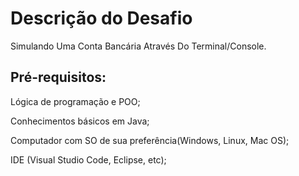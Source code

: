 # Descrição do Desafio

Simulando Uma Conta Bancária Através Do Terminal/Console.

## Pré-requisitos:

Lógica de programação e POO;

Conhecimentos básicos em Java;

Computador com SO de sua preferência(Windows, Linux, Mac OS);

IDE (Visual Studio Code, Eclipse, etc);
